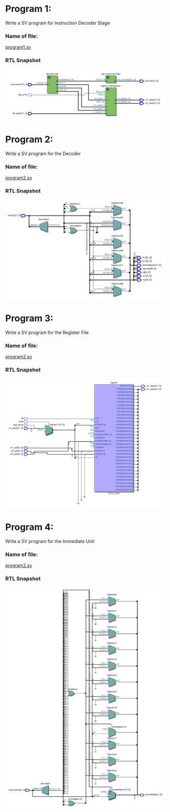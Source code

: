 # Program 1: 
Write a SV program for Instruction Decoder Stage

### Name of file:
[program1.sv](./program1.sv)

### RTL Snapshot
![Screenshot of RTL view, full screen][def1]

[def1]: <program1.png>



# Program 2: 
Write a SV program for the Decoder

### Name of file:
[program2.sv](./program2.sv)

### RTL Snapshot
![Screenshot of RTL view, full screen][def2]

[def2]: <program2.png>



# Program 3: 
Write a SV program for the Register File

### Name of file:
[program2.sv](./program3.sv)

### RTL Snapshot
![Screenshot of RTL view, full screen][def3]

[def3]: <program3.png>



# Program 4: 
Write a SV program for the Immediate Unit

### Name of file:
[program2.sv](./program4.sv)

### RTL Snapshot
![Screenshot of RTL view, full screen][def4]

[def4]: <program4.png>
